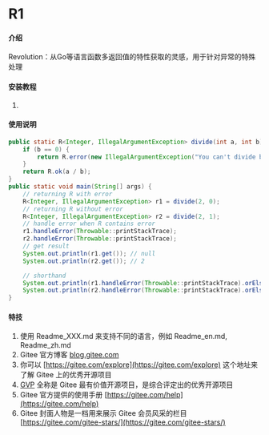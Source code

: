 # R1

#### 介绍
Revolution：从Go等语言函数多返回值的特性获取的灵感，用于针对异常的特殊处理


#### 安装教程

1. 

#### 使用说明
```java
public static R<Integer, IllegalArgumentException> divide(int a, int b) {
    if (b == 0) {
        return R.error(new IllegalArgumentException("You can't divide by 0"));
    }
    return R.ok(a / b);
}
public static void main(String[] args) {
    // returning R with error
    R<Integer, IllegalArgumentException> r1 = divide(2, 0);
    // returning R without error
    R<Integer, IllegalArgumentException> r2 = divide(2, 1);
    // handle error when R contains error
    r1.handleError(Throwable::printStackTrace);
    r2.handleError(Throwable::printStackTrace);
    // get result
    System.out.println(r1.get()); // null
    System.out.println(r2.get()); // 2

    // shorthand
    System.out.println(r1.handleError(Throwable::printStackTrace).orElse(Integer.MAX_VALUE)); // 2147483647
    System.out.println(r2.handleError(Throwable::printStackTrace).orElse(Integer.MAX_VALUE)); // 2
}
```

#### 特技

1.  使用 Readme\_XXX.md 来支持不同的语言，例如 Readme\_en.md, Readme\_zh.md
2.  Gitee 官方博客 [blog.gitee.com](https://blog.gitee.com)
3.  你可以 [https://gitee.com/explore](https://gitee.com/explore) 这个地址来了解 Gitee 上的优秀开源项目
4.  [GVP](https://gitee.com/gvp) 全称是 Gitee 最有价值开源项目，是综合评定出的优秀开源项目
5.  Gitee 官方提供的使用手册 [https://gitee.com/help](https://gitee.com/help)
6.  Gitee 封面人物是一档用来展示 Gitee 会员风采的栏目 [https://gitee.com/gitee-stars/](https://gitee.com/gitee-stars/)
